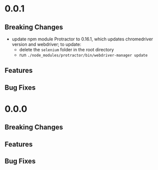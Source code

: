 # 0.0.1
## Breaking Changes
- update npm module Protractor to 0.16.1, which updates chromedriver version and webdriver; to update:
	- delete the `selenium` folder in the root directory
	- run `./node_modules/protractor/bin/webdriver-manager update`

## Features

## Bug Fixes


# 0.0.0
## Breaking Changes

## Features

## Bug Fixes
